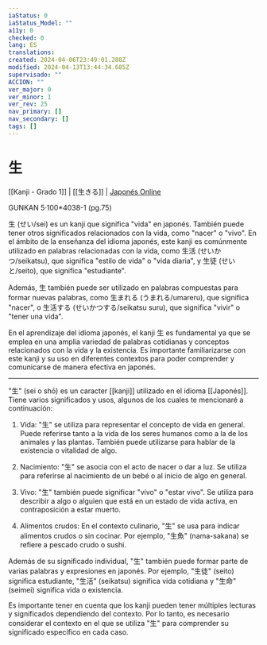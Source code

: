 ```yaml
---
iaStatus: 0
iaStatus_Model: ""
a11y: 0
checked: 0
lang: ES
translations: 
created: 2024-04-06T23:49:01.288Z
modified: 2024-04-13T13:44:34.685Z
supervisado: ""
ACCION: ""
ver_major: 0
ver_minor: 1
ver_rev: 25
nav_primary: []
nav_secondary: []
tags: []
---
```

# 生

[[Kanji - Grado 1]] | [[生きる]] | [Japonés Online](http://japonesonline.com/kanjis/busqueda/?s=%E7%94%9F&x=0&y=0)

GUNKAN 5·100\*4038-1 (pg.75)

生 (せい/sei) es un kanji que significa "vida" en japonés. También puede tener otros significados relacionados con la vida, como "nacer" o "vivo". En el ámbito de la enseñanza del idioma japonés, este kanji es comúnmente utilizado en palabras relacionadas con la vida, como 生活 (せいかつ/seikatsu), que significa "estilo de vida" o "vida diaria", y 生徒 (せいと/seito), que significa "estudiante".

Además, 生 también puede ser utilizado en palabras compuestas para formar nuevas palabras, como 生まれる (うまれる/umareru), que significa "nacer", o 生活する (せいかつする/seikatsu suru), que significa "vivir" o "tener una vida".

En el aprendizaje del idioma japonés, el kanji 生 es fundamental ya que se emplea en una amplia variedad de palabras cotidianas y conceptos relacionados con la vida y la existencia. Es importante familiarizarse con este kanji y su uso en diferentes contextos para poder comprender y comunicarse de manera efectiva en japonés.

---

"生" (sei o shō) es un caracter [[kanji]] utilizado en el idioma [[Japonés]]. Tiene varios significados y usos, algunos de los cuales te mencionaré a continuación:

1. Vida: "生" se utiliza para representar el concepto de vida en general. Puede referirse tanto a la vida de los seres humanos como a la de los animales y las plantas. También puede utilizarse para hablar de la existencia o vitalidad de algo.
    
2. Nacimiento: "生" se asocia con el acto de nacer o dar a luz. Se utiliza para referirse al nacimiento de un bebé o al inicio de algo en general.
    
3. Vivo: "生" también puede significar "vivo" o "estar vivo". Se utiliza para describir a algo o alguien que está en un estado de vida activa, en contraposición a estar muerto.
    
4. Alimentos crudos: En el contexto culinario, "生" se usa para indicar alimentos crudos o sin cocinar. Por ejemplo, "生魚" (nama-sakana) se refiere a pescado crudo o sushi.
    

Además de su significado individual, "生" también puede formar parte de varias palabras y expresiones en japonés. Por ejemplo, "生徒" (seito) significa estudiante, "生活" (seikatsu) significa vida cotidiana y "生命" (seimei) significa vida o existencia.

Es importante tener en cuenta que los kanji pueden tener múltiples lecturas y significados dependiendo del contexto. Por lo tanto, es necesario considerar el contexto en el que se utiliza "生" para comprender su significado específico en cada caso.